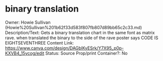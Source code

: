 # binary translation

Owner: Howie Sullivan (Howie%20Sullivan%201b62f33d583f807fb807d89bb65c2c33.md)
Description/Text: Gets a binary translation chart in the same font as matrix rave. when translated the binary to the side of the rave poster says CODE IS EIGHTSEVENTHREE
Content Link: https://www.canva.com/design/DAGblKyESrk/Y7X95_p0p-KXVB4_15ycog/edit
Status: Source Prop/print
Container?: No